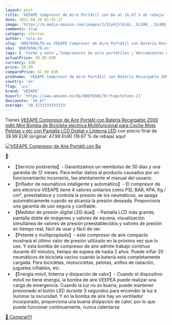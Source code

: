 ```yaml
---
layout: post
title: 'VEEAPE Compresor de Aire Portátil con Ba al 16.67 % de rebaja'
date: 2021-04-28 01:55:17
image: 'https://m.media-amazon.com/images/I/51yHj5l6i6L._SL500_._SL400_.jpg'
comments: true
category: ofertas
author: 'tole.es'
slug: 'B08765NLT9-es VEEAPE Compresor de Aire Portátil con Batería Recargable...'
sku: 'B08765NLT9-es'
tags: [ 'Coche y moto','Compresores de aire portátiles','Herramientas de neumáticos y ruedas','Herramientas para coche','bicicleta','veeape', ]
actualPrice: 39.99 EUR
currency: EUR
price: 39.99
comparePrice: 47.99 EUR
prodname: 'VEEAPE Compresor de Aire Portátil con Batería Recargable 2000 mAh  Mini Bomba de Bicicleta electrica  Multifuncional para Coche  Moto  Pelotas y etc  con Pantalla LCD Digital y Linterna LED'
country: 'es'
flag: '🇪🇸'
brand: 'VEEAPE'
buyurl: 'https://www.amazon.es/dp/B08765NLT9/?tag=tolees-21'
descuento: '16.67'
average: '39.3233333333333'
---
```


Tienes [VEEAPE Compresor de Aire Portátil con Batería Recargable 2000 mAh  Mini Bomba de Bicicleta electrica  Multifuncional para Coche  Moto  Pelotas y etc  con Pantalla LCD Digital y Linterna LED](https://www.amazon.es/dp/B08765NLT9/?tag=tolees-21) con precio final de  39.99 EUR (original: 47.99 EUR) (16.67 %  de rebaja) aqui!

[![VEEAPE Compresor de Aire Portátil con Ba](https://m.media-amazon.com/images/I/51yHj5l6i6L._SL500_._SL400_.jpg)](https://www.amazon.es/dp/B08765NLT9/?tag=tolees-21)

🔎:

- 【Servicio postventa】- Garantizamos un reembolso de 30 días y una garantía de 12 meses. Para evitar daños al producto causados ​​por un funcionamiento incorrecto, lea atentamente el manual del usuario.
- 【Inflador de neumáticos inteligente y automático】- El compresor de aire eléctrico VEEAPE tiene 4 valores unitarios como PSI, BAR, KPA, Kg / cm², preestablece y controla la presión de los neumáticos, se apaga automáticamente cuando se alcanza la presión deseada. Proporciona una garantía de uso segura y confiable.
- 【Medidor de presión digital LED dual】- Pantalla LCD más grande, pantalla doble de imágenes y valores de escena, visualización simultánea de valores de presión preestablecidos y valores de presión en tiempo real, fácil de usar y fácil de ver.
- 【Potente y multipropósito】- este compresor de aire compacto mostrará el último valor de presión utilizado en la próxima vez que lo use. Y esta bomba de compresor de aire admite trabajo continuo durante 40 minutos, tiempo de espera de hasta 2 años. Puede inflar 20 neumáticos de bicicleta vacíos cuando la batería está completamente cargada. Para bicicletas, motocicletas, pelotas, anillos de natación, juguetes inflables, etc.
- 【Energía móvil, linterna y disipación de calor】- Cuando el dispositivo móvil no tiene energía, la bomba de aire VEEPEA puede realizar una carga de emergencia. Cuando la luz no es buena, puede mantener presionado el botón LED durante 3 segundos para encender la luz e iluminar la oscuridad. Y en la bomba de aire hay un ventilador incorporado, proporciona una buena disipación de calor, por lo que puede funcionar continuamente, nunca calentarse.

[🛒 Comprar!!!](https://www.amazon.es/dp/B08765NLT9/?tag=tolees-21)
